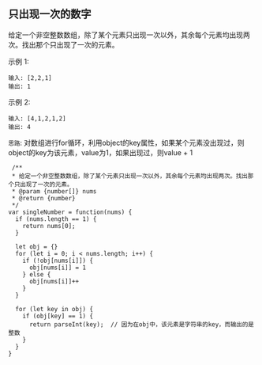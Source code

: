 ## 只出现一次的数字
给定一个非空整数数组，除了某个元素只出现一次以外，其余每个元素均出现两次。找出那个只出现了一次的元素。

示例 1:
```
输入: [2,2,1]
输出: 1
```
示例 2:
```
输入: [4,1,2,1,2]
输出: 4
```

`思路`: 对数组进行for循环，利用object的key属性，如果某个元素没出现过，则object的key为该元素，value为1，如果出现过，则value + 1

```
 /**
 * 给定一个非空整数数组，除了某个元素只出现一次以外，其余每个元素均出现两次。找出那个只出现了一次的元素。
 * @param {number[]} nums
 * @return {number}
 */
var singleNumber = function(nums) {
  if (nums.length == 1) {
    return nums[0];
  }

  let obj = {}
  for (let i = 0; i < nums.length; i++) {
    if (!obj[nums[i]]) {
      obj[nums[i]] = 1
    } else {
      obj[nums[i]]++
    }
  }

  for (let key in obj) {
    if (obj[key] == 1) {
      return parseInt(key);  // 因为在obj中，该元素是字符串的key，而输出的是整数
    }
  } 
}
```
